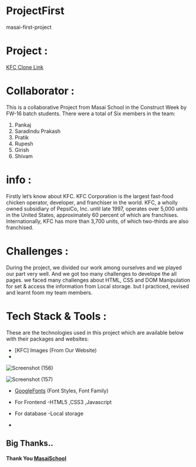 # ProjectFirst
masai-first-project
# Project :
<a href="https://polite-lamington-faa8d2.netlify.app/">KFC Clone Link</a>
# Collaborator :
This is a collaborative Project from Masai School in the Construct Week by FW-16 batch students. There were a total of Six members in the team:
1. Pankaj
2. Saradindu Prakash 
3. Pratik
4. Rupesh
5. Girish
6. Shivam

# info :
Firstly let’s know about KFC. KFC Corporation is the largest fast-food chicken operator, developer, and franchiser in the world. KFC, a wholly owned subsidiary of PepsiCo, Inc. until late 1997, operates over 5,000 units in the United States, approximately 60 percent of which are franchises. Internationally, KFC has more than 3,700 units, of which two-thirds are also franchised.

# Challenges :
During the project, we divided our work among ourselves and we played our part very well. And we got too many challenges to develope the all pages. we faced many challenges about HTML, CSS and DOM Manipulation for set & access the information from Local storage. but I practiced, revised and learnt foom my team members.

# Tech Stack & Tools :
These are the technologies used in this project which are available below with their packages and websites:

* [KFC] Images (From Our Website) 
* 
![Screenshot (156)](https://user-images.githubusercontent.com/99641288/171843057-6bf12c27-db8a-46eb-9bf4-3282c1d2687e.png)

![Screenshot (157)](https://user-images.githubusercontent.com/99641288/171844219-98859748-a2ca-4614-94b0-6af332c85251.png)

* [GoogleFonts](https://fonts.google.com/ "home") (Font Styles, Font Family)

* For Frontend -HTML5 ,CSS3 ,Javascript

* For database -Local storage
* 
## Big Thanks..
#### Thank You [MasaiSchool](https://www.masaischool.com/ "home") 
